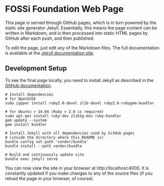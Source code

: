 # FOSSi Foundation Web Page

This page is served through GitHub pages, which is in turn powered by the
static site generator Jekyll.
Essentially, this means the page content can be written in Markdown, and is
then processed into static HTML pages by GitHub after each push, and then
published.

To edit the page, just edit any of the Markdown files.
The full documentation is available at the
[Jekyll documentation site](https://jekyllrb.com/docs/home/).

## Development Setup
To see the final page locally, you need to install Jekyll as described in the
[GitHub documentation](https://help.github.com/articles/setting-up-your-github-pages-site-locally-with-jekyll/).

~~~
# Install dependencies
# for OpenSUSE
sudo zypper install ruby2.6-devel zlib-devel ruby2.6-rubygem-bundler

# for Ubuntu > 14.04 (Ruby > 2.0 is required)
sudo apt-get install ruby-dev zlib1g-dev ruby-bundler
gem update --system
gem install bundler

# Install Jekyll with all dependencies used by GitHub pages
# (inside the directory where this README is)
bundle config set path 'vendor/bundle'
bundle install --path vendor/bundle

# Build and continuously update site
bundle exec jekyll serve
~~~

You can now view the site in your browser at http://localhost:4000.
It is constantly updated if you make changes to any of the source files
(if you reload the page in your browser, of course).
